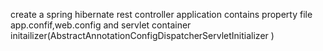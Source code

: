create a spring hibernate rest controller application
contains property file
app.confif,web.config and servlet container initailizer(AbstractAnnotationConfigDispatcherServletInitializer )

